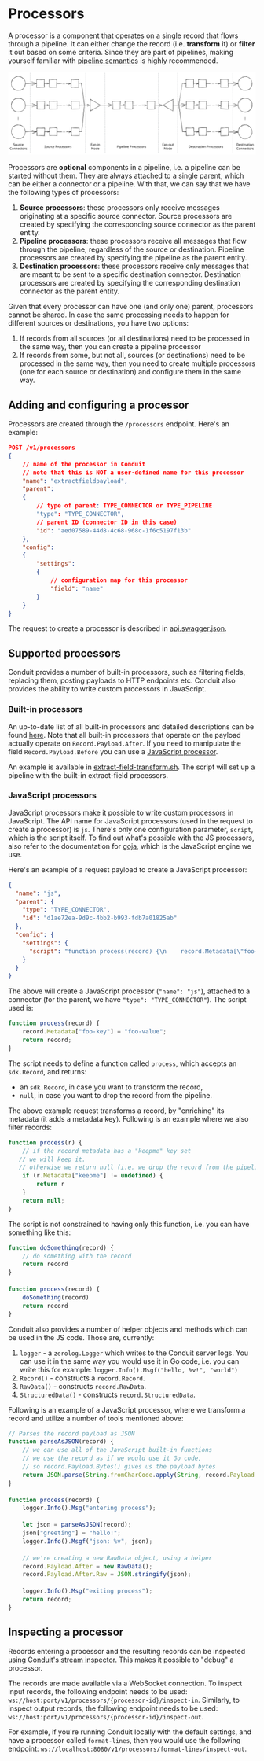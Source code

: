 # Processors

A processor is a component that operates on a single record that flows through a pipeline. It can either change the record
(i.e. **transform** it) or **filter** it out based on some criteria. Since they are part of pipelines, making yourself
familiar with [pipeline semantics](/docs/pipeline_semantics.md) is highly recommended.

![Pipeline](data/pipeline_example.svg)

Processors are **optional** components in a pipeline, i.e. a pipeline can be started without them. They are always attached
to a single parent, which can be either a connector or a pipeline. With that, we can say that we have the following types
of processors:

1. **Source processors**: these processors only receive messages originating at a specific source connector. Source
   processors are created by specifying the corresponding source connector as the parent entity.
2. **Pipeline processors**: these processors receive all messages that flow through the pipeline, regardless of the
   source or destination. Pipeline processors are created by specifying the pipeline as the parent entity.
3. **Destination processors**: these processors receive only messages that are meant to be sent to a specific
   destination connector. Destination processors are created by specifying the corresponding destination connector as the
   parent entity.

Given that every processor can have one (and only one) parent, processors cannot be shared. In case the same processing
needs to happen for different sources or destinations, you have two options:

1. If records from all sources (or all destinations) need to be processed in the same way, then you can create
a pipeline processor
2. If records from some, but not all, sources (or destinations) need to be processed in the same way, then you need to
create multiple processors (one for each source or destination) and configure them in the same way.

## Adding and configuring a processor

Processors are created through the `/processors` endpoint. Here's an example:

```json
POST /v1/processors
{
    // name of the processor in Conduit
    // note that this is NOT a user-defined name for this processor
    "name": "extractfieldpayload",
    "parent": 
    {
        // type of parent: TYPE_CONNECTOR or TYPE_PIPELINE
        "type": "TYPE_CONNECTOR",
        // parent ID (connector ID in this case)
        "id": "aed07589-44d8-4c68-968c-1f6c5197f13b" 
    },
    "config":
    {
        "settings":
        {
            // configuration map for this processor
            "field": "name" 
        }
    }
}
```

The request to create a processor is described in [api.swagger.json](/pkg/web/openapi/swagger-ui/api/v1/api.swagger.json).

## Supported processors

Conduit provides a number of built-in processors, such as filtering fields, replacing them, posting payloads to HTTP
endpoints etc. Conduit also provides the ability to write custom processors in JavaScript.

### Built-in processors

An up-to-date list of all built-in processors and detailed descriptions can be found [here](https://pkg.go.dev/github.com/conduitio/conduit/pkg/processor/procbuiltin).
Note that all built-in processors that operate on the payload actually operate on `Record.Payload.After`. If you need to
manipulate the field `Record.Payload.Before` you can use a [JavaScript processor](#javascript-processors).

An example is available in [extract-field-transform.sh](/examples/processors/extract-field-transform.sh). The script will
set up a pipeline with the built-in extract-field processors.

### JavaScript processors

JavaScript processors make it possible to write custom processors in JavaScript. The API name for JavaScript processors
(used in the request to create a processor) is `js`. There's only one configuration parameter, `script`, which is the
script itself. To find out what's possible with the JS processors, also refer to the documentation for [goja](https://github.com/dop251/goja),
which is the JavaScript engine we use.

Here's an example of a request payload to create a JavaScript processor:

```json
{
  "name": "js",
  "parent": {
    "type": "TYPE_CONNECTOR",
    "id": "d1ae72ea-9d9c-4bb2-b993-fdb7a01825ab"
  },
  "config": {
    "settings": {
      "script": "function process(record) {\n    record.Metadata[\"foo-key\"] = \"foo-value\";\n    return record;\n}\n"
    }
  }
}
```

The above will create a JavaScript processor (`"name": "js"`), attached to a connector (for the parent, we have
`"type": "TYPE_CONNECTOR"`). The script used is:

```javascript
function process(record) {
    record.Metadata["foo-key"] = "foo-value";
    return record;
}
```

The script needs to define a function called `process`, which accepts an `sdk.Record`, and returns:

- an `sdk.Record`, in case you want to transform the record,
- `null`, in case you want to drop the record from the pipeline.

The above example request transforms a record, by "enriching" its metadata (it adds a metadata key). Following is an
example where we also filter records:

```javascript
function process(r) {
    // if the record metadata has a "keepme" key set
   // we will keep it.
   // otherwise we return null (i.e. we drop the record from the pipeline)
    if (r.Metadata["keepme"] != undefined) {
        return r
    }
    return null;
}
```

The script is not constrained to having only this function, i.e. you can have something like this:

```javascript
function doSomething(record) {
    // do something with the record
    return record
}

function process(record) {
    doSomething(record)
    return record
}
```

Conduit also provides a number of helper objects and methods which can be used in the JS code. Those are, currently:

1. `logger` - a `zerolog.Logger` which writes to the Conduit server logs. You can use it in the same way you would use
it in Go code, i.e. you can write this for example: `logger.Info().Msgf("hello, %v!", "world")`
2. `Record()` - constructs a `record.Record`.
3. `RawData()` - constructs `record.RawData`.
4. `StructuredData()` - constructs `record.StructuredData`.

Following is an example of a JavaScript processor, where we transform a record and utilize a number of tools mentioned
above:

```javascript
// Parses the record payload as JSON
function parseAsJSON(record) {
    // we can use all of the JavaScript built-in functions
    // we use the record as if we would use it Go code, 
    // so record.Payload.Bytes() gives us the payload bytes
    return JSON.parse(String.fromCharCode.apply(String, record.Payload.Bytes()))
}

function process(record) {
    logger.Info().Msg("entering process");

    let json = parseAsJSON(record);
    json["greeting"] = "hello!";
    logger.Info().Msgf("json: %v", json);

    // we're creating a new RawData object, using a helper
    record.Payload.After = new RawData();
    record.Payload.After.Raw = JSON.stringify(json);

    logger.Info().Msg("exiting process");
    return record;
}
```

## Inspecting a processor

Records entering a processor and the resulting records can be inspected using
[Conduit's stream inspector](/docs/design-documents/20221024-stream-inspector.md). This makes it possible to "debug" a
processor.

The records are made available via a WebSocket connection. To inspect input records, the following endpoint needs to be
used: `ws://host:port/v1/processors/{processor-id}/inspect-in`. Similarly, to inspect output records, the following
endpoint needs to be used: `ws://host:port/v1/processors/{processor-id}/inspect-out`.

For example, if you're running Conduit locally with the default settings, and have a processor called `format-lines`,
then you would use the following endpoint: `ws://localhost:8080/v1/processors/format-lines/inspect-out`.
